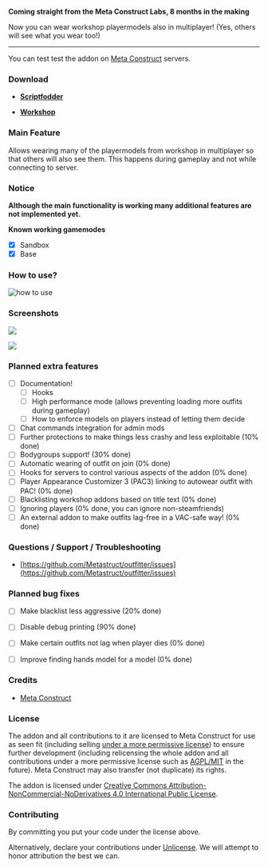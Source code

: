 **Coming straight from the Meta Construct Labs, 8 months in the making**

Now you can wear workshop playermodels also in multiplayer! (Yes, others will see what you wear too!)

---

You can test test the addon on [Meta Construct](http://metastruct.net) servers.

### Download

 - [**Scriptfodder**](https://scriptfodder.com/scripts/view/3794)

 - [**Workshop**](http://steamcommunity.com/sharedfiles/filedetails/?id=882463775)

### Main Feature
Allows wearing many of the playermodels from workshop in multiplayer so that others will also see them. This happens during gameplay and not while connecting to server.

### Notice
**Although the main functionality is working many additional features are not implemented yet.**

**Known working gamemodes**
- [x] Sandbox
- [x] Base

### How to use?

![how to use](http://i.imgur.com/BCuhbp1.png "outfitter opens from context menu")

### Screenshots

![](http://i.imgur.com/hFsWKi4.png)

![](http://i.imgur.com/z8T362B.png)

### Planned extra features

- [ ] Documentation!
    - [ ] Hooks
    - [ ] High performance mode (allows preventing loading more outfits during gameplay)
    - [ ] How to enforce models on players instead of letting them decide
- [ ] Chat commands integration for admin mods
- [ ] Further protections to make things less crashy and less exploitable (10% done)
- [ ] Bodygroups support! (30% done)
- [ ] Automatic wearing of outfit on join (0% done)
- [ ] Hooks for servers to control various aspects of the addon (0% done)
- [ ] Player Appearance Customizer 3 (PAC3) linking to autowear outfit with PAC! (0% done)
- [ ] Blacklisting workshop addons based on title text (0% done)
- [ ] Ignoring players (0% done, you can ignore non-steamfriends)
- [ ] An external addon to make outfits lag-free in a VAC-safe way! (0% done)

### Questions / Support / Troubleshooting

 - [https://github.com/Metastruct/outfitter/issues](https://github.com/Metastruct/outfitter/issues)

### Planned bug fixes

 - [ ] Make blacklist less aggressive (20% done)
 - [ ] Disable debug printing (90% done)
 - [ ] Make certain outfits not lag when player dies (0% done)
 - [ ] Improve finding hands model for a model (0% done)


### Credits

 - [Meta Construct](http://metastruct.net)
 
### License

The addon and all contributions to it are licensed to Meta Construct for use as seen fit (including selling [under a more permissive license](https://creativecommons.org/licenses/by-nd/4.0/)) to ensure further development (including relicensing the whole addon and all contributions under a more permissive license such as [AGPL/MIT](https://choosealicense.com/) in the future). Meta Construct may also transfer (not duplicate) its rights.

The addon is licensed under [Creative Commons Attribution-NonCommercial-NoDerivatives 4.0 International Public License]( https://creativecommons.org/licenses/by-nc-nd/4.0/).


### Contributing

By committing you put your code under the license above.

Alternatively, declare your contributions under [Unlicense](http://unlicense.org). We will attempt to honor attribution the best we can.
